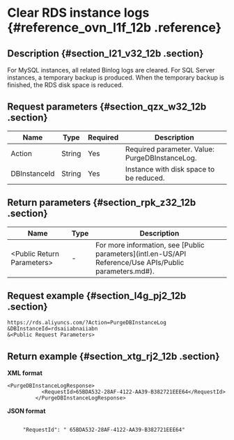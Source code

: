 # Clear RDS instance logs {#reference_ovn_l1f_12b .reference}

## Description {#section_l21_v32_12b .section}

For MySQL instances, all related Binlog logs are cleared. For SQL Server instances, a temporary backup is produced. When the temporary backup is finished, the RDS disk space is reduced.

## Request parameters {#section_qzx_w32_12b .section}

|Name|Type|Required|Description|
|----|----|--------|-----------|
|Action|String|Yes|Required parameter. Value: PurgeDBInstanceLog.|
|DBInstanceId|String|Yes|Instance with disk space to be reduced.|

## Return parameters {#section_rpk_z32_12b .section}

|Name|Type|Description|
|----|----|-----------|
|<Public Return Parameters\>|-|For more information, see [Public parameters](intl.en-US/API Reference/Use APIs/Public parameters.md#).|

## Request example {#section_l4g_pj2_12b .section}

```
https://rds.aliyuncs.com/?Action=PurgeDBInstanceLog
&DBInstanceId=rdsaiiabnaiiabn
&<Public Request Parameters>
```

## Return example {#section_xtg_rj2_12b .section}

**XML format**

```
<PurgeDBInstanceLogResponse>
           <RequestId>65BDA532-28AF-4122-AA39-B382721EEE64</RequestId>
         </PurgeDBInstanceLogResponse>
```

**JSON format**

```

     "RequestId": " 65BDA532-28AF-4122-AA39-B382721EEE64"

```

